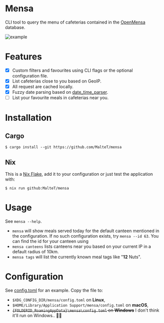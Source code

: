 # Mensa

CLI tool to query the menu of cafeterias contained in the [OpenMensa](https://openmensa.org) database.

![example](https://user-images.githubusercontent.com/11077981/137278085-75ec877a-dba0-44bb-a8dc-6c802e24178c.png)

# Features

- [X] Custom filters and favourites using CLI flags or the optional configuration file.
- [X] List cafeterias close to you based on GeoIP.
- [X] All request are cached locally.
- [X] Fuzzy date parsing based on [date_time_parser](https://lib.rs/crates/date_time_parser).
- [ ] List your favourite meals in cafeterias near you.

# Installation

## Cargo

```console
$ cargo install --git https://github.com/MalteT/mensa
```

## Nix

This is a [Nix Flake](https://nixos.wiki/wiki/Flakes), add it to your configuration or just test the application with:

```console
$ nix run github:MalteT/mensa
```

# Usage

See `mensa --help`.

- `mensa` will show meals served today for the default canteen mentioned in the configuration.
  If no such configuration exists, try `mensa --id 63`.
  You can find the id for your canteen using
- `mensa canteens` lists canteens near you based on your current IP in a default radius of 10km.
- `mensa tags` will list the currently known meal tags like "**12** Nuts".


# Configuration

See [config.toml](config.toml) for an example. Copy the file to:
- `$XDG_CONFIG_DIR/mensa/config.toml` on **Linux**,
- `$HOME/Library/Application Support/mensa/config.toml` on **macOS**,
- ~~`{FOLDERID_RoamingAppData}\mensa\config.toml` on **Windows**~~ I don't think it'll run on Windows.. 🤷‍♀️
